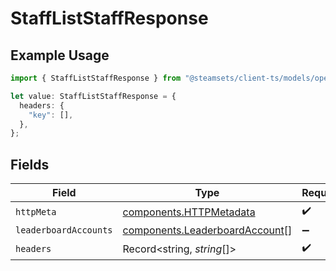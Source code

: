# StaffListStaffResponse

## Example Usage

```typescript
import { StaffListStaffResponse } from "@steamsets/client-ts/models/operations";

let value: StaffListStaffResponse = {
  headers: {
    "key": [],
  },
};
```

## Fields

| Field                                                                            | Type                                                                             | Required                                                                         | Description                                                                      |
| -------------------------------------------------------------------------------- | -------------------------------------------------------------------------------- | -------------------------------------------------------------------------------- | -------------------------------------------------------------------------------- |
| `httpMeta`                                                                       | [components.HTTPMetadata](../../models/components/httpmetadata.md)               | :heavy_check_mark:                                                               | N/A                                                                              |
| `leaderboardAccounts`                                                            | [components.LeaderboardAccount](../../models/components/leaderboardaccount.md)[] | :heavy_minus_sign:                                                               | OK                                                                               |
| `headers`                                                                        | Record<string, *string*[]>                                                       | :heavy_check_mark:                                                               | N/A                                                                              |